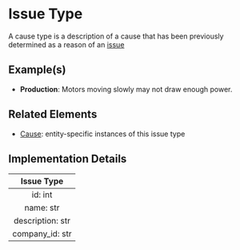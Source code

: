# Issue Type
A cause type is a description of a cause that has been previously determined as a reason of an [issue](issue.md)

## Example(s)
* **Production**:
  Motors moving slowly may not draw enough power.

## Related Elements
* [Cause](cause.md): entity-specific instances of this issue type

## Implementation Details
|**Issue Type**|
|:--:|
|id: int|
|name: str|
|description: str|
|company_id: str|